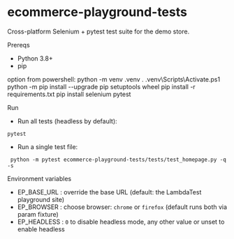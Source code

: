 # ecommerce-playground-tests

Cross-platform Selenium + pytest test suite for the demo store.

Prereqs
- Python 3.8+
- pip

option from powershell:
python -m venv .venv
. .venv\Scripts\Activate.ps1
python -m pip install --upgrade pip setuptools wheel
pip install -r requirements.txt
pip install selenium pytest


Run
- Run all tests (headless by default):
```
pytest
```

- Run a single test file:
```
 python -m pytest ecommerce-playground-tests/tests/test_homepage.py -q -s
```

Environment variables
- EP_BASE_URL : override the base URL (default: the LambdaTest playground site)
- EP_BROWSER : choose browser: `chrome` or `firefox` (default runs both via param fixture)
- EP_HEADLESS : `0` to disable headless mode, any other value or unset to enable headless
